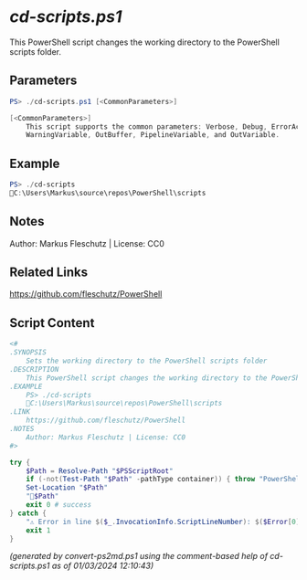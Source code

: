 *cd-scripts.ps1*
================

This PowerShell script changes the working directory to the PowerShell scripts folder.

Parameters
----------
```powershell
PS> ./cd-scripts.ps1 [<CommonParameters>]

[<CommonParameters>]
    This script supports the common parameters: Verbose, Debug, ErrorAction, ErrorVariable, WarningAction, 
    WarningVariable, OutBuffer, PipelineVariable, and OutVariable.
```

Example
-------
```powershell
PS> ./cd-scripts
📂C:\Users\Markus\source\repos\PowerShell\scripts

```

Notes
-----
Author: Markus Fleschutz | License: CC0

Related Links
-------------
https://github.com/fleschutz/PowerShell

Script Content
--------------
```powershell
<#
.SYNOPSIS
	Sets the working directory to the PowerShell scripts folder
.DESCRIPTION
	This PowerShell script changes the working directory to the PowerShell scripts folder.
.EXAMPLE
	PS> ./cd-scripts
	📂C:\Users\Markus\source\repos\PowerShell\scripts
.LINK
	https://github.com/fleschutz/PowerShell
.NOTES
	Author: Markus Fleschutz | License: CC0
#>

try {
	$Path = Resolve-Path "$PSScriptRoot"
	if (-not(Test-Path "$Path" -pathType container)) { throw "PowerShell scripts folder at 📂$Path doesn't exist (yet)" }
	Set-Location "$Path"
	"📂$Path"
	exit 0 # success
} catch {
	"⚠️ Error in line $($_.InvocationInfo.ScriptLineNumber): $($Error[0])"
	exit 1
}
```

*(generated by convert-ps2md.ps1 using the comment-based help of cd-scripts.ps1 as of 01/03/2024 12:10:43)*
